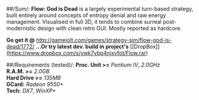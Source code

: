 ##/Sum/:
**Flow: God is Dead** is a largely experimental turn-based strategy, built entirely around concepts of entropy denial and raw energy management. Visualised in full 3D, it tends to combine surreal post-modernistic design with clean retro GUI. Mostly reported as hardcore.

**Go get it @** http://gamejolt.com/games/strategy-sim/flow-god-is-dead/1772/
**...Or try latest dev. build in project's** [[DropBox]] (https://www.dropbox.com/s/ywk7ybp4njxvfot/Flow.rar)
 
##/Requirements (tested)/:
**Proc. Unit >=** *Pentium IV*, *2.0GHz*  
**R.A.M. >=** *2.0GB*  
**Hard Drive >=** *135MB*  
**GCard:** *Radeon 9550+*  
**Tech:** *DX7*, *WinXP+*

